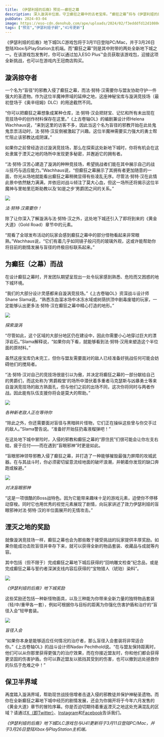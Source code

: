 ```yaml
---
title: 《伊瑟利娅的后裔》预览——癫狂之幕
description: 深入漩涡半位面，守卫癫狂之幕中的古老宝库。“癫狂之幕”将与《伊瑟利娅的后裔》地下城DLC同步上线。
pubDate: 2024-03-04
image: https://eso-cdn.denohub.com/ape/uploads/2024/02/f3edddfd12d1080d84261348ac35b9a4.jpg
tags: ["预览","伊瑟利娅子嗣","41号更新"]
---
```


《伊瑟利娅的后裔》地下城DLC游戏包将于3月11日登陆PC/Mac，并于3月26日登陆Xbox与PlayStation主机端。而“癫狂之幕”则是其中附带的两处全新地下城之一。在该游戏包发售时，你可以通过加入ESO
Plus™会员获取该游戏包，迎接这项全新挑战，也可以在游戏内王冠商店购买。

## 漩涡掠夺者

一个名为“盲径”的邪教入侵了癫狂之幕，而法·努特·汉需要你与盟友协助守护一件强大的圣遗物。作为这位半魔神界域的延伸之地，这座神秘宝库与漩涡竞技场（最初登场于《奥辛纽姆》DLC）的用途截然不同。

“你可以把癫狂之幕想象成某种仓库，法·努特·汉会把财宝、记忆和所有未出现在竞技场中的创作材料保存在这里。”《上古卷轴OL》的编剧兼设计师Helena
Wachhaus说，“来到这里的访客不多，因此当这个名为盲径的邪教开始在此处鬼鬼祟祟活动时，法·努特·汉反倒被激起了兴趣。这位半魔神需要实力强大的勇士帮忙阻止该邪教达成阴谋。”

如果你之前曾经造访过漩涡竞技场，那么在探索这处新地下城时，你将有机会在这处隶属于湮灭之地的场所中发现更多秘密，并邂逅它的拥有者。

“法·努特·汉苦心建造了漩涡的种种竞技场，希望挑战者们能在其中展示自己的战斗技巧与适应能力。”Wachhaus说，“但癫狂之幕展示了其拥有者更加随意的一面，你光从场地就能看出癫狂之幕稍微显得有些凌乱无序。尽管法·努特·汉在此情此景中依然魅力满满，并依旧对战斗倾注了莫大心血，但这一场所还将揭示这位半魔神与里帕里厄斯助教以及‘如是之步’男爵团之间的关系。”

![](https://eso-cdn.denohub.com/ape/uploads/2024/02/e992ef34a522aa439162657a2396a711.jpg)

<p class="text-gray-500 text-sm text-center"><i>法·努特·汉需要你！</i></p>

除了让你深入了解漩涡与法·努特·汉之外，这处地下城还引入了即将到来的《黄金大道》（Gold Road）章节中的元素。

“观看了全球发布活动的玩家会感到癫狂之幕中的部分怪物看起来非常眼熟。”Wachhaus说，“它们有着几乎如同镜子般闪亮的玻璃外观，这或许能帮助你将目前的剧情发展与盲径的终极目标联系起来。”

## 为癫狂（之幕）而战

在设计癫狂之幕时，开发团队期望呈现出一处令玩家感到熟悉、危险而又困惑的地下城环境。

“我们的大部分设计灵感都来自漩涡竞技场。”《上古卷轴OL》资深战斗设计师Shane
Slama说。“熟悉冻血溜冰场中冰冻水域或树荫拱顶中剧毒废墟的玩家，一定能够认出更多法·努特·汉在癫狂之幕中精心打造的地形。”

![](https://eso-cdn.denohub.com/ape/uploads/2024/02/62085099e1a8129026ef1e1dcb7391ef.jpg)

<p class="text-gray-500 text-sm text-center"><i>探索漩涡</i></p>

“尽管如此，这个区域的大部分地区仍在建设中，因此你需要小心地穿过巨大的漂浮岩石。”Slama解释说，“如果你向下看，就能够看到法·努特·汉用来塑造这个半位面的原材料。”

虽然这座宝库仍未完工，但你与盟友需要面对的敌人已经准备好挑战任何可能会妨碍他们的搅局者。

“法·努特·汉对自己的竞技场很是引以为傲，并决定将癫狂之幕的一部分献给自己的男爵们，而这处称为‘男爵殿堂’的场所中潜伏着多重者马克瑟斯与凶暴勇士等来自漩涡竞技场的敌方熟面孔，但与他们之前的出场不同，这次你将同时与两者作战。因此能有队伍支援你将会是莫大的帮助。”

![](https://eso-cdn.denohub.com/ape/uploads/2024/02/941bf54609ef8af6d29692ba17a05e76.jpg)

<p class="text-gray-500 text-sm text-center"><i>各种新老敌人正在等待你</i></p>

“除此之外，你还需要面对盲径与黑暗碎片怪物，它们正在操纵这些曾与你交手过的敌人。”Slama警告说。“准备好开始狂扔毒液榴弹吧！”

在这处地下城中冒险时，入侵的邪教和癫狂之幕的“原住民”们很可能会让你左支右绌，疲于应付——而在遇到“盲眼邪神”时更是如此。 

“盲眼邪神领导邪教入侵了癫狂之幕，并打造了一种能够摧毁最强力屏障的攻城武器。在与其战斗时，你必须密切留意流经地面的破坏浪潮，并朝着你发现的缺口奔跑或躲避。”

![](https://eso-cdn.denohub.com/ape/uploads/2024/02/8cd4dfb8f83e05996d6768b389cfebd7.jpg)

<p class="text-gray-500 text-sm text-center"><i>对决盲眼邪神</i></p>

“这是一项很酷的Boss战特色。因为它能带来趣味十足的游戏元素，迫使你不停移动穿梭。同时它也用优秀的视觉元素展现了剧情，向玩家讲述了效力伊瑟利娅的盲眼邪神对法·努特·汉的半位面展开的无情攻击。”

## 湮灭之地的奖励

就像漩涡竞技场一样，癫狂之幕也会为那些敢于接受挑战的玩家提供丰厚奖励。如果你能成功击败盲径并幸存下来，就可以获得全新的物品套装、收藏品与成就等内容。

其中包括（但不限于）完成癫狂之幕地下城后获得的“回响雕文检查”纪念品，或是完成癫狂之幕与誓约者深渊支线内容后获得的“宝物猎人（琥珀）染料”。 

![](https://eso-cdn.denohub.com/ape/uploads/2024/02/e1a304ad17843e5484a9613806821a9b.jpg)

<p class="text-gray-500 text-sm text-center"><i>《伊瑟利娅的后裔》地下城奖励</i></p>

这些奖励还包括一种新怪物面具，以及三种能为你带来全新力量的独特物品套装（轻/中/重甲各一套），例如可根据你与目标的距离为你强化伤害护盾和治疗的“盲径入会”轻甲套装。

![](https://eso-cdn.denohub.com/ape/uploads/2024/02/41f5957a33e108cf5d78b66287a663c0.jpg)

<p class="text-gray-500 text-sm text-center"><i>盲径入会</i></p>

“如果你本身是能够适应任何情况的治疗者，那么盲径入会套装将非常适合你。”《上古卷轴OL》的战斗设计师Nadav
Pechthold说。“在与盟友保持距离时，他们可以从你那里获得更强力的治疗效果，而在你接近盟友时，你和他们都会获得更坚固的伤害护盾。你可以靠近盟友以抵挡其受到的伤害，也可以撤到远处拯救你的队伍于危难之中！”

## 保卫半界域

再度踏入漩涡界域，帮助现世战技倍增者击退入侵的邪教徒并保护神秘圣遗物。而你在全新癫狂之幕地下城中经历的剧情发展，还会为你揭开将于今年六月发售的《黄金大道》章节的冒险序幕。你是否迫切期待着重返湮灭之地这处充满混乱的区域？请通过[X（即Twitter）](https://twitter.com/TESOnline)、[Instagram](https://www.instagram.com/elderscrollsonline/)和[Facebook](https://www.instagram.com/elderscrollsonline/)告诉我们。

_《伊瑟利娅的后裔》地下城DLC游戏包与U41更新将于3月11日登陆PC/Mac，并于3月26日登陆Xbox与PlayStation主机端。_
